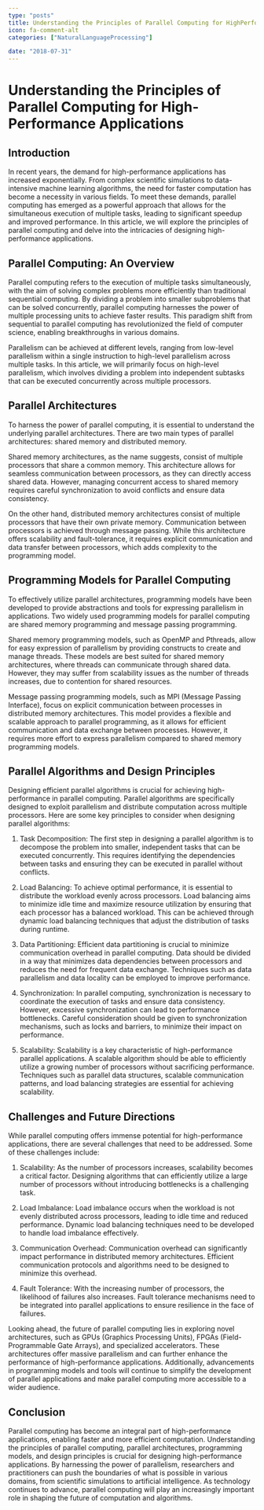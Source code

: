 ```yaml
---
type: "posts"
title: Understanding the Principles of Parallel Computing for HighPerformance Applications
icon: fa-comment-alt
categories: ["NaturalLanguageProcessing"]

date: "2018-07-31"
---
```




# Understanding the Principles of Parallel Computing for High-Performance Applications

## Introduction

In recent years, the demand for high-performance applications has increased exponentially. From complex scientific simulations to data-intensive machine learning algorithms, the need for faster computation has become a necessity in various fields. To meet these demands, parallel computing has emerged as a powerful approach that allows for the simultaneous execution of multiple tasks, leading to significant speedup and improved performance. In this article, we will explore the principles of parallel computing and delve into the intricacies of designing high-performance applications.

## Parallel Computing: An Overview

Parallel computing refers to the execution of multiple tasks simultaneously, with the aim of solving complex problems more efficiently than traditional sequential computing. By dividing a problem into smaller subproblems that can be solved concurrently, parallel computing harnesses the power of multiple processing units to achieve faster results. This paradigm shift from sequential to parallel computing has revolutionized the field of computer science, enabling breakthroughs in various domains.

Parallelism can be achieved at different levels, ranging from low-level parallelism within a single instruction to high-level parallelism across multiple tasks. In this article, we will primarily focus on high-level parallelism, which involves dividing a problem into independent subtasks that can be executed concurrently across multiple processors.

## Parallel Architectures

To harness the power of parallel computing, it is essential to understand the underlying parallel architectures. There are two main types of parallel architectures: shared memory and distributed memory.

Shared memory architectures, as the name suggests, consist of multiple processors that share a common memory. This architecture allows for seamless communication between processors, as they can directly access shared data. However, managing concurrent access to shared memory requires careful synchronization to avoid conflicts and ensure data consistency.

On the other hand, distributed memory architectures consist of multiple processors that have their own private memory. Communication between processors is achieved through message passing. While this architecture offers scalability and fault-tolerance, it requires explicit communication and data transfer between processors, which adds complexity to the programming model.

## Programming Models for Parallel Computing

To effectively utilize parallel architectures, programming models have been developed to provide abstractions and tools for expressing parallelism in applications. Two widely used programming models for parallel computing are shared memory programming and message passing programming.

Shared memory programming models, such as OpenMP and Pthreads, allow for easy expression of parallelism by providing constructs to create and manage threads. These models are best suited for shared memory architectures, where threads can communicate through shared data. However, they may suffer from scalability issues as the number of threads increases, due to contention for shared resources.

Message passing programming models, such as MPI (Message Passing Interface), focus on explicit communication between processes in distributed memory architectures. This model provides a flexible and scalable approach to parallel programming, as it allows for efficient communication and data exchange between processes. However, it requires more effort to express parallelism compared to shared memory programming models.

## Parallel Algorithms and Design Principles

Designing efficient parallel algorithms is crucial for achieving high-performance in parallel computing. Parallel algorithms are specifically designed to exploit parallelism and distribute computation across multiple processors. Here are some key principles to consider when designing parallel algorithms:

1. Task Decomposition: The first step in designing a parallel algorithm is to decompose the problem into smaller, independent tasks that can be executed concurrently. This requires identifying the dependencies between tasks and ensuring they can be executed in parallel without conflicts.

2. Load Balancing: To achieve optimal performance, it is essential to distribute the workload evenly across processors. Load balancing aims to minimize idle time and maximize resource utilization by ensuring that each processor has a balanced workload. This can be achieved through dynamic load balancing techniques that adjust the distribution of tasks during runtime.

3. Data Partitioning: Efficient data partitioning is crucial to minimize communication overhead in parallel computing. Data should be divided in a way that minimizes data dependencies between processors and reduces the need for frequent data exchange. Techniques such as data parallelism and data locality can be employed to improve performance.

4. Synchronization: In parallel computing, synchronization is necessary to coordinate the execution of tasks and ensure data consistency. However, excessive synchronization can lead to performance bottlenecks. Careful consideration should be given to synchronization mechanisms, such as locks and barriers, to minimize their impact on performance.

5. Scalability: Scalability is a key characteristic of high-performance parallel applications. A scalable algorithm should be able to efficiently utilize a growing number of processors without sacrificing performance. Techniques such as parallel data structures, scalable communication patterns, and load balancing strategies are essential for achieving scalability.

## Challenges and Future Directions

While parallel computing offers immense potential for high-performance applications, there are several challenges that need to be addressed. Some of these challenges include:

1. Scalability: As the number of processors increases, scalability becomes a critical factor. Designing algorithms that can efficiently utilize a large number of processors without introducing bottlenecks is a challenging task.

2. Load Imbalance: Load imbalance occurs when the workload is not evenly distributed across processors, leading to idle time and reduced performance. Dynamic load balancing techniques need to be developed to handle load imbalance effectively.

3. Communication Overhead: Communication overhead can significantly impact performance in distributed memory architectures. Efficient communication protocols and algorithms need to be designed to minimize this overhead.

4. Fault Tolerance: With the increasing number of processors, the likelihood of failures also increases. Fault tolerance mechanisms need to be integrated into parallel applications to ensure resilience in the face of failures.

Looking ahead, the future of parallel computing lies in exploring novel architectures, such as GPUs (Graphics Processing Units), FPGAs (Field-Programmable Gate Arrays), and specialized accelerators. These architectures offer massive parallelism and can further enhance the performance of high-performance applications. Additionally, advancements in programming models and tools will continue to simplify the development of parallel applications and make parallel computing more accessible to a wider audience.

## Conclusion

Parallel computing has become an integral part of high-performance applications, enabling faster and more efficient computation. Understanding the principles of parallel computing, parallel architectures, programming models, and design principles is crucial for designing high-performance applications. By harnessing the power of parallelism, researchers and practitioners can push the boundaries of what is possible in various domains, from scientific simulations to artificial intelligence. As technology continues to advance, parallel computing will play an increasingly important role in shaping the future of computation and algorithms.